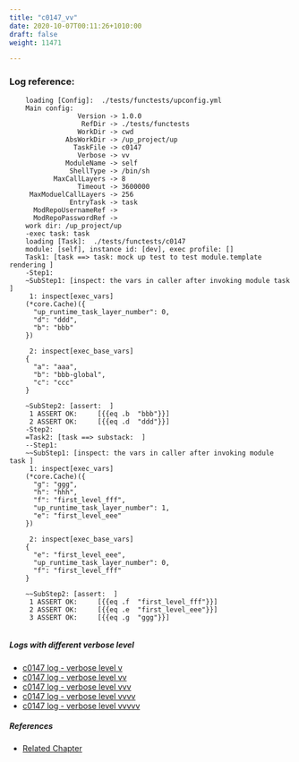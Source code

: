 ```yaml
---
title: "c0147_vv"
date: 2020-10-07T00:11:26+1010:00
draft: false
weight: 11471

---
```


### Log reference: <no value>

```
    loading [Config]:  ./tests/functests/upconfig.yml
    Main config:
                 Version -> 1.0.0
                  RefDir -> ./tests/functests
                 WorkDir -> cwd
              AbsWorkDir -> /up_project/up
                TaskFile -> c0147
                 Verbose -> vv
              ModuleName -> self
               ShellType -> /bin/sh
           MaxCallLayers -> 8
                 Timeout -> 3600000
     MaxModuelCallLayers -> 256
               EntryTask -> task
      ModRepoUsernameRef -> 
      ModRepoPasswordRef -> 
    work dir: /up_project/up
    -exec task: task
    loading [Task]:  ./tests/functests/c0147
    module: [self], instance id: [dev], exec profile: []
    Task1: [task ==> task: mock up test to test module.template rendering ]
    -Step1:
    ~SubStep1: [inspect: the vars in caller after invoking module task ]
     1: inspect[exec_vars]
    (*core.Cache)({
      "up_runtime_task_layer_number": 0,
      "d": "ddd",
      "b": "bbb"
    })
    
     2: inspect[exec_base_vars]
    {
      "a": "aaa",
      "b": "bbb-global",
      "c": "ccc"
    }
    
    ~SubStep2: [assert:  ]
     1 ASSERT OK:     [{{eq .b  "bbb"}}]
     2 ASSERT OK:     [{{eq .d  "ddd"}}]
    -Step2:
    =Task2: [task ==> substack:  ]
    --Step1:
    ~~SubStep1: [inspect: the vars in caller after invoking module task ]
     1: inspect[exec_vars]
    (*core.Cache)({
      "g": "ggg",
      "h": "hhh",
      "f": "first_level_fff",
      "up_runtime_task_layer_number": 1,
      "e": "first_level_eee"
    })
    
     2: inspect[exec_base_vars]
    {
      "e": "first_level_eee",
      "up_runtime_task_layer_number": 0,
      "f": "first_level_fff"
    }
    
    ~~SubStep2: [assert:  ]
     1 ASSERT OK:     [{{eq .f  "first_level_fff"}}]
     2 ASSERT OK:     [{{eq .e  "first_level_eee"}}]
     3 ASSERT OK:     [{{eq .g  "ggg"}}]
    
```

##### Logs with different verbose level
* [c0147 log - verbose level v](../../logs/c0147_v)
* [c0147 log - verbose level vv](../../logs/c0147_vv)
* [c0147 log - verbose level vvv](../../logs/c0147_vvv)
* [c0147 log - verbose level vvvv](../../logs/c0147_vvvv)
* [c0147 log - verbose level vvvvv](../../logs/c0147_vvvvv)

##### References
* [Related Chapter](../../vars/c0147)
